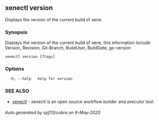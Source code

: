 ## xenectl version

Displays the version of the current build of xene.

### Synopsis

Displays the version of the current build of xene, this information
include Version, Revision, Git-Branch, BuildUser, BuildDate, go-version

```
xenectl version [flags]
```

### Options

```
  -h, --help   help for version
```

### SEE ALSO

* [xenectl](xenectl.md)	 - xenectl is an open source workflow builder and executor tool.

###### Auto generated by spf13/cobra on 8-May-2020
